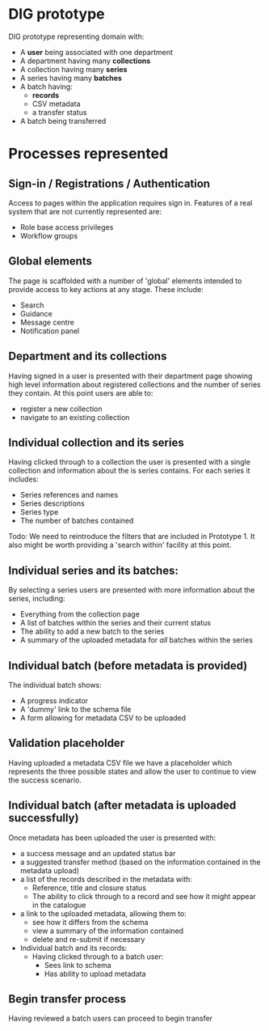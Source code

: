 # DIG prototype

DIG prototype representing domain with: 

* A **user** being associated with one department
* A department having many **collections**
* A collection having many **series**
* A series having many **batches** 
* A batch having:
    * **records**
    * CSV metadata
    * a transfer status
* A batch being transferred

# Processes represented

## Sign-in / Registrations / Authentication

Access to pages within the application requires sign in. Features of a real system that are not currently represented are: 

* Role base access privileges
* Workflow groups

## Global elements

The page is scaffolded with a number of 'global' elements intended to provide access to key actions at any stage. These include: 

* Search
* Guidance
* Message centre
* Notification panel

## Department and its collections

Having signed in a user is presented with their department page showing high level information about registered collections and the number of series they contain. At this point users are able to: 
* register a new collection
* navigate to an existing collection

## Individual collection and its series
Having clicked through to a collection the user is presented with a single collection and information about the is series contains. For each series it includes:
* Series references and names
* Series descriptions
* Series type
* The number of batches contained

Todo: We need to reintroduce the filters that are included in Prototype 1. It also might be worth providing a 'search within' facility at this point. 

## Individual series and its batches:
By selecting a series users are presented with more information about the series, including: 
* Everything from the collection page
* A list of batches within the series and their current status
* The ability to add a new batch to the series
* A summary of the uploaded metadata for _all_ batches within the series

## Individual batch (before metadata is provided)
The individual batch shows:
* A progress indicator
* A 'dummy' link to the schema file
* A form allowing for metadata CSV to be uploaded

## Validation placeholder

Having uploaded a metadata CSV file we have a placeholder which represents the three possible states and allow the user to continue to view the success scenario.

## Individual batch (after metadata is uploaded successfully)

Once metadata has been uploaded the user is presented with: 

* a success message and an updated status bar
* a suggested transfer method (based on the information contained in the metadata upload)
* a list of the records described in the metadata with:
    * Reference, title and closure status
    * The ability to click through to a record and see how it might appear in the catalogue
* a link to the uploaded metadata, allowing them to:
    * see how it differs from the schema
    * view a summary of the information contained
    * delete and re-submit if necessary
* Individual batch and its records:
	* Having clicked through to a batch user:
		* Sees link to schema
		* Has ability to upload metadata

## Begin transfer process
Having reviewed a batch users can proceed to begin transfer

